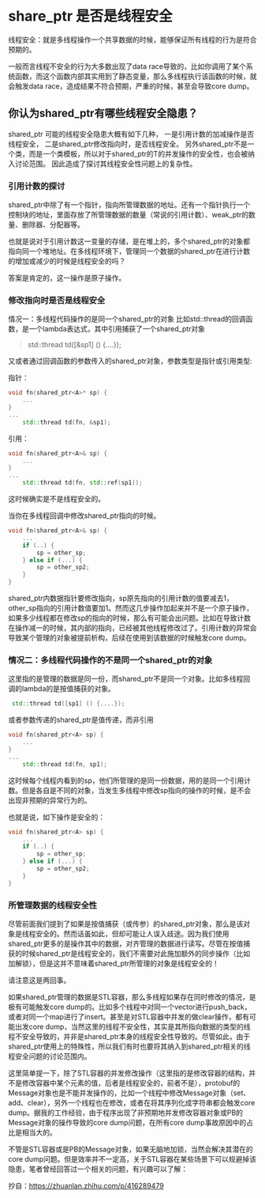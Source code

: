 # share_ptr 是否是线程安全

线程安全：就是多线程操作一个共享数据的时候，能够保证所有线程的行为是符合预期的。

一般而言线程不安全的行为大多数出现了data race导致的，比如你调用了某个系统函数，而这个函数内部其实用到了静态变量，那么多线程执行该函数的时候，就会触发data race，造成结果不符合预期，严重的时候，甚至会导致core dump。

##  你认为shared_ptr有哪些线程安全隐患？

shared_ptr 可能的线程安全隐患大概有如下几种，
一是引用计数的加减操作是否线程安全，
二是shared_ptr修改指向时，是否线程安全。
另外shared_ptr不是一个类，而是一个类模板，所以对于shared_ptr<T>的T的并发操作的安全性，也会被纳入讨论范围。
因此造成了探讨其线程安全性问题上的复杂性。

### 引用计数的探讨

shared_ptr中除了有一个指针，指向所管理数据的地址。还有一个指针执行一个控制块的地址，里面存放了所管理数据的数量（常说的引用计数）、weak_ptr的数量、删除器、分配器等。

也就是说对于引用计数这一变量的存储，是在堆上的，多个shared_ptr的对象都指向同一个堆地址。在多线程环境下，管理同一个数据的shared_ptr在进行计数的增加或减少的时候是线程安全的吗？

答案是肯定的，这一操作是原子操作。

### 修改指向时是否是线程安全

情况一：多线程代码操作的是同一个shared_ptr的对象
比如std::thread的回调函数，是一个lambda表达式，其中引用捕获了一个shared_ptr对象

> std::thread td([&sp1] () {....});

又或者通过回调函数的参数传入的shared_ptr对象，参数类型是指针或引用类型:

指针：
```cpp
void fn(shared_ptr<A>* sp) {
    ...
}
...
    std::thread td(fn, &sp1);
```
引用：
```cpp
void fn(shared_ptr<A>& sp) {
    ...
}
...
    std::thread td(fn, std::ref(sp1));
```
这时候确实是不是线程安全的。

当你在多线程回调中修改shared_ptr指向的时候。
```cpp
void fn(shared_ptr<A>& sp) {
    ...
    if (..) {
        sp = other_sp;
    } else if (...) {
        sp = other_sp2;
    }
}
```
shared_ptr内数据指针要修改指向，sp原先指向的引用计数的值要减去1，other_sp指向的引用计数值要加1。然而这几步操作加起来并不是一个原子操作，如果多少线程都在修改sp的指向的时候，那么有可能会出问题。比如在导致计数在操作减一的时候，其内部的指向，已经被其他线程修改过了。引用计数的异常会导致某个管理的对象被提前析构，后续在使用到该数据的时候触发core dump。

### 情况二：多线程代码操作的不是同一个shared_ptr的对象

这里指的是管理的数据是同一份，而shared_ptr不是同一个对象。比如多线程回调的lambda的是按值捕获的对象。

```cpp
 std::thread td([sp1] () {....});
```

或者参数传递的shared_ptr是值传递，而非引用
```cpp
void fn(shared_ptr<A> sp) {
    ...
}
...
    std::thread td(fn, sp1);
```
这时候每个线程内看到的sp，他们所管理的是同一份数据，用的是同一个引用计数。但是各自是不同的对象，当发生多线程中修改sp指向的操作的时候，是不会出现非预期的异常行为的。

也就是说，如下操作是安全的：
```cpp
void fn(shared_ptr<A> sp) {
    ...
    if (..) {
        sp = other_sp;
    } else if (...) {
        sp = other_sp2;
    }
}
```

### 所管理数据的线程安全性
尽管前面我们提到了如果是按值捕获（或传参）的shared_ptr对象，那么是该对象是线程安全的。然而话虽如此，但却可能让人误入歧途。因为我们使用shared_ptr更多的是操作其中的数据，对齐管理的数据进行读写。尽管在按值捕获的时候shared_ptr是线程安全的，我们不需要对此施加额外的同步操作（比如加解锁），但是这并不意味着shared_ptr所管理的对象是线程安全的！


请注意这是两回事。

如果shared_ptr管理的数据是STL容器，那么多线程如果存在同时修改的情况，是极有可能触发core dump的。比如多个线程中对同一个vector进行push_back，或者对同一个map进行了insert。甚至是对STL容器中并发的做clear操作，都有可能出发core dump，当然这里的线程不安全性，其实是其所指向数据的类型的线程不安全导致的，并非是shared_ptr本身的线程安全性导致的。尽管如此，由于shared_ptr使用上的特殊性，所以我们有时也要将其纳入到shared_ptr相关的线程安全问题的讨论范围内。

这里简单提一下，除了STL容器的并发修改操作（这里指的是修改容器的结构，并不是修改容器中某个元素的值，后者是线程安全的，前者不是），protobuf的Message对象也是不能并发操作的，比如一个线程中修改Message对象（set、add、clear），另外一个线程也在修改，或者在将其序列化成字符串都会触发core dump。据我的工作经验，由于程序出现了非预期地并发修改容器对象或PB的Message对象的操作导致的core dump问题，在所有core dump事故原因中的占比是相当大的。

不管是STL容器或是PB的Message对象，如果无脑地加锁，当然会解决其潜在的core dump问题。但是效率并不一定高，关于STL容器在某些场景下可以规避掉该隐患，笔者曾经回答过一个相关的问题，有兴趣可以了解：

抄自：https://zhuanlan.zhihu.com/p/416289479
